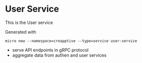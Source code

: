 # User Service

This is the User service

Generated with

```
micro new --namespace=creapptive --type=service user-service
```

* serve API endpoints in gRPC protocol
* aggregate data from authen and user services
